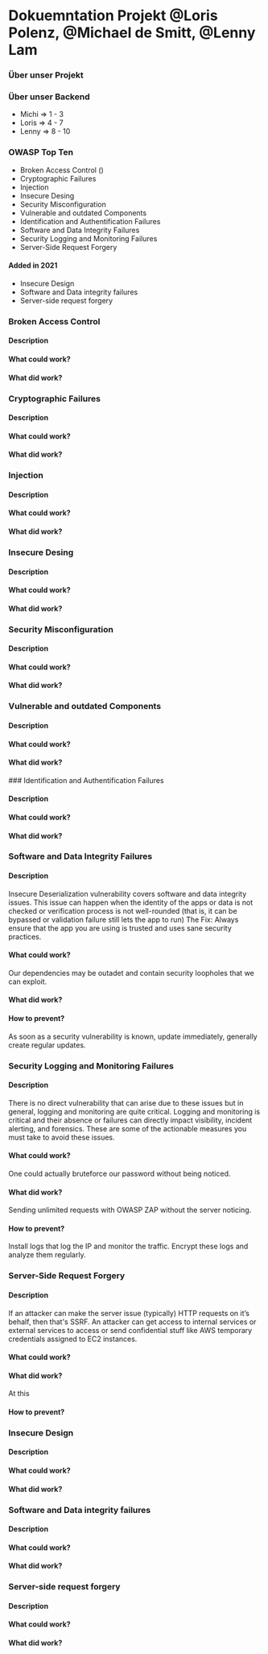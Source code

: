 # Dokuemntation Projekt @Loris Polenz, @Michael de Smitt, @Lenny Lam


### Über unser Projekt


### Über unser Backend
- Michi => 1 - 3
- Loris => 4 - 7
- Lenny => 8 - 10

### OWASP Top Ten
- Broken Access Control ()
- Cryptographic Failures
- Injection
- Insecure Desing
- Security Misconfiguration
- Vulnerable and outdated Components
- Identification and Authentification Failures
- Software and Data Integrity Failures
- Security Logging and Monitoring Failures
- Server-Side Request Forgery

#### Added in 2021
- Insecure Design
- Software and Data integrity failures
- Server-side request forgery



### Broken Access Control
#### Description

#### What could work?

#### What did work?

### Cryptographic Failures
#### Description

#### What could work?

#### What did work?

### Injection
#### Description

#### What could work?

#### What did work?

### Insecure Desing
#### Description

#### What could work?

#### What did work?

### Security Misconfiguration
#### Description

#### What could work?

#### What did work?

### Vulnerable and outdated Components
#### Description

#### What could work?

#### What did work?

### Identification and Authentification Failures
#### Description

#### What could work?

#### What did work?

### Software and Data Integrity Failures
#### Description
Insecure Deserialization vulnerability covers software and data integrity issues. This issue can happen when the identity of the apps or data is not checked or verification process is not well-rounded (that is, it can be bypassed or validation failure still lets the app to run) The Fix: Always ensure that the app you are using is trusted and uses sane security practices.

#### What could work?
Our dependencies may be outadet and contain security loopholes that we can exploit. 

#### What did work?

#### How to prevent?
As soon as a security vulnerability is known, update immediately, generally create regular updates. 

### Security Logging and Monitoring Failures
#### Description
There is no direct vulnerability that can arise due to these issues but in general, logging and monitoring are quite critical. Logging and monitoring is critical and their absence or failures can directly impact visibility, incident alerting, and forensics. These are some of the actionable measures you must take to avoid these issues.

#### What could work?
One could actually bruteforce our password without being noticed.

#### What did work?
Sending unlimited requests with OWASP ZAP without the server noticing.

#### How to prevent?
Install logs that log the IP and monitor the traffic. Encrypt these logs and analyze them regularly.

### Server-Side Request Forgery
#### Description
If an attacker can make the server issue (typically) HTTP requests on it’s behalf, then that's SSRF. An attacker can get access to internal services or external services to access or send confidential stuff like AWS temporary credentials assigned to EC2 instances.
#### What could work?


#### What did work?
At this

#### How to prevent?

### Insecure Design
#### Description

#### What could work?

#### What did work?

### Software and Data integrity failures
#### Description

#### What could work?

#### What did work?

### Server-side request forgery
#### Description

#### What could work?

#### What did work?

